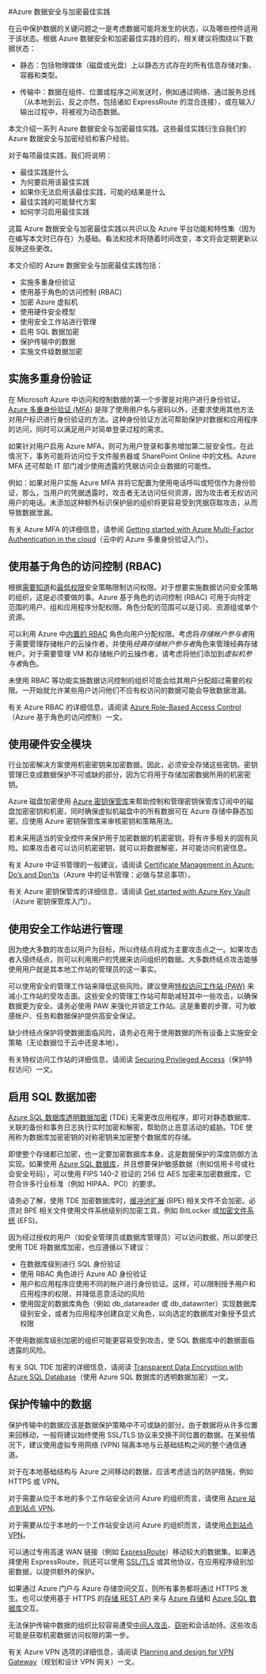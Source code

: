 <properties
   pageTitle="数据安全与加密最佳实践 | Microsoft Azure"
   description="本文提供一系列有关使用内置 Azure 功能实现数据安全与加密的最佳实践。"
   services="security"
   documentationCenter="na"
   authors="YuriDio"
   manager="swadhwa"
   editor="TomSh"/>  


<tags
   ms.service="security"
   ms.devlang="na"
   ms.topic="article"
   ms.tgt_pltfrm="na"
   ms.workload="na"
   ms.date="08/16/2016"
   wacn.date="10/31/2016"
   ms.author="yuridio"/>  


#Azure 数据安全与加密最佳实践

在云中保护数据的关键问题之一是考虑数据可能将发生的状态，以及哪些控件适用于该状态。根据 Azure 数据安全和加密最佳实践的目的，相关建议将围绕以下数据状态：

- 静态：包括物理媒体（磁盘或光盘）上以静态方式存在的所有信息存储对象、容器和类型。

- 传输中：数据在组件、位置或程序之间发送时，例如通过网络、通过服务总线（从本地到云，反之亦然，包括诸如 ExpressRoute 的混合连接），或在输入/输出过程中，将被视为动态数据。

本文介绍一系列 Azure 数据安全与加密最佳实践。这些最佳实践衍生自我们的 Azure 数据安全与加密经验和客户经验。

对于每项最佳实践，我们将说明：

- 最佳实践是什么
- 为何要启用该最佳实践
- 如果你无法启用该最佳实践，可能的结果是什么
- 最佳实践的可能替代方案
- 如何学习启用最佳实践

这篇 Azure 数据安全与加密最佳实践以共识以及 Azure 平台功能和特性集（因为在编写本文时已存在）为基础。看法和技术将随着时间改变，本文将会定期更新以反映这些更改。

本文介绍的 Azure 数据安全与加密最佳实践包括：

- 实施多重身份验证
- 使用基于角色的访问控制 (RBAC)
- 加密 Azure 虚拟机
- 使用硬件安全模型
- 使用安全工作站进行管理
- 启用 SQL 数据加密
- 保护传输中的数据
- 实施文件级数据加密


## 实施多重身份验证

在 Microsoft Azure 中访问和控制数据的第一个步骤是对用户进行身份验证。[Azure 多重身份验证 (MFA)](/documentation/articles/multi-factor-authentication/) 是除了使用用户名与密码以外，还要求使用其他方法对用户标识进行身份验证的方法。这种身份验证方法可帮助保护对数据和应用程序的访问，同时可以满足用户对简单登录过程的需求。

如果针对用户启用 Azure MFA，则可为用户登录和事务增加第二层安全性。在此情况下，事务可能将访问位于文件服务器或 SharePoint Online 中的文档。Azure MFA 还可帮助 IT 部门减少使用透露的凭据访问企业数据的可能性。

例如：如果对用户实施 Azure MFA 并将它配置为使用电话呼叫或短信作为身份验证，那么，当用户的凭据透露时，攻击者无法访问任何资源，因为攻击者无权访问用户的电话。未添加这种额外标识保护层的组织将更容易受到凭据窃取攻击，从而导致数据泄漏。

有关 Azure MFA 的详细信息，请参阅 [Getting started with Azure Multi-Factor Authentication in the cloud](/documentation/articles/multi-factor-authentication-get-started-cloud/)（云中的 Azure 多重身份验证入门）。

## 使用基于角色的访问控制 (RBAC)
根据[需要知道](https://en.wikipedia.org/wiki/Need_to_know)和[最低权限](https://en.wikipedia.org/wiki/Principle_of_least_privilege)安全策略限制访问权限。对于想要实施数据访问安全策略的组织，这是必须要做的事。Azure 基于角色的访问控制 (RBAC) 可用于向特定范围的用户、组和应用程序分配权限。角色分配的范围可以是订阅、资源组或单个资源。

可以利用 Azure 中[内置的 RBAC](/documentation/articles/role-based-access-built-in-roles/) 角色向用户分配权限。考虑将*存储帐户参与者*用于需要管理存储帐户的云操作者，并使用*经典存储帐户参与者*角色来管理经典存储帐户。对于需要管理 VM 和存储帐户的云操作者，请考虑将他们添加到*虚拟机参与者*角色。

未使用 RBAC 等功能实施数据访问控制的组织可能会给其用户分配超过需要的权限。一开始就允许某些用户访问他们不应有权访问的数据可能会导致数据泄漏。

有关 Azure RBAC 的详细信息，请阅读 [Azure Role-Based Access Control](/documentation/articles/role-based-access-control-configure/)（Azure 基于角色的访问控制）一文。

## 使用硬件安全模块

行业加密解决方案使用机密密钥来加密数据。因此，必须安全存储这些密钥。密钥管理已变成数据保护不可或缺的部分，因为它将用于存储加密数据所用的机密密钥。

Azure 磁盘加密使用 [Azure 密钥保管库](/home/features/key-vault/)来帮助控制和管理密钥保管库订阅中的磁盘加密密钥和机密，同时确保虚拟机磁盘中的所有数据可在 Azure 存储中静态加密。应使用 Azure 密钥保管库来审核密钥和策略用法。

若未采用适当的安全控件来保护用于加密数据的机密密钥，将有许多相关的固有风险。如果攻击者可以访问机密密钥，就可以将数据解密，并可能访问机密信息。

有关 Azure 中证书管理的一般建议，请阅读 [Certificate Management in Azure: Do’s and Don’ts](https://blogs.msdn.microsoft.com/azuresecurity/2015/07/13/certificate-management-in-azure-dos-and-donts/)（Azure 中的证书管理：必做与禁忌事项）。

有关 Azure 密钥保管库的详细信息，请阅读 [Get started with Azure Key Vault](/documentation/articles/key-vault-get-started/)（Azure 密钥保管库入门）。

## 使用安全工作站进行管理

因为绝大多数的攻击以用户为目标，所以终结点将成为主要攻击点之一。如果攻击者入侵终结点，则可以利用用户的凭据来访问组织的数据。大多数终结点攻击能够使用用户就是其本地工作站的管理员的这一事实。

可以使用安全的管理工作站来降低这些风险。建议使用[特权访问工作站 (PAW)](https://technet.microsoft.com/zh-cn/library/mt634654.aspx) 来减小工作站的受攻击面。这些安全的管理工作站可帮助减轻其中一些攻击，以确保数据更为安全。请务必使用 PAW 来强化并锁定工作站。这是重要的步骤，可为敏感帐户、任务和数据保护提供高安全保证。

缺少终结点保护将使数据面临风险，请务必在用于使用数据的所有设备上实施安全策略（无论数据位于云中还是本地）。

有关特权访问工作站的详细信息，请阅读 [Securing Privileged Access](https://technet.microsoft.com/zh-cn/library/mt631194.aspx)（保护特权访问）一文。

## 启用 SQL 数据加密

[Azure SQL 数据库透明数据加密](https://msdn.microsoft.com/zh-cn/library/dn948096.aspx) (TDE) 无需更改应用程序，即可对静态数据库、关联的备份和事务日志执行实时加密和解密，帮助防止恶意活动的威胁。TDE 使用称为数据库加密密钥的对称密钥来加密整个数据库的存储。

即使整个存储都已加密，也一定要加密数据库本身。这是数据保护的深度防御方法实现。如果使用 [Azure SQL 数据库](https://msdn.microsoft.com/zh-cn/library/0bf7e8ff-1416-4923-9c4c-49341e208c62.aspx)，并且想要保护敏感数据（例如信用卡号或社会安全号码），可以使用 FIPS 140-2 验证的 256 位 AES 加密来加密数据库，它符合许多行业标准（例如 HIPAA、PCI）的要求。

请务必了解，使用 TDE 加密数据库时，[缓冲池扩展](https://msdn.microsoft.com/zh-cn/library/dn133176.aspx) (BPE) 相关文件不会加密。必须对 BPE 相关文件使用文件系统级别的加密工具，例如 BitLocker 或[加密文件系统](https://technet.microsoft.com/zh-cn/library/cc700811.aspx) (EFS)。

因为经过授权的用户（如安全管理员或数据库管理员）可以访问数据，所以即使已使用 TDE 将数据库加密，也应遵循以下建议：

- 在数据库级别进行 SQL 身份验证
- 使用 RBAC 角色进行 Azure AD 身份验证
- 用户和应用程序应使用不同的帐户进行身份验证。这样，可以限制授予用户和应用程序的权限，并降低恶意活动的风险
- 使用固定的数据库角色（例如 db\_datareader 或 db\_datawriter）实现数据库级别安全，或者为应用程序创建自定义角色，以向选定的数据库对象授予显式权限

不使用数据库级别加密的组织可能更容易受到攻击，使 SQL 数据库中的数据面临透露的风险。

有关 SQL TDE 加密的详细信息，请阅读 [Transparent Data Encryption with Azure SQL Database](https://msdn.microsoft.com/zh-cn/library/0bf7e8ff-1416-4923-9c4c-49341e208c62.aspx)（使用 Azure SQL 数据库的透明数据加密）一文。

## 保护传输中的数据

保护传输中的数据应该是数据保护策略中不可或缺的部分。由于数据将从许多位置来回移动，一般将建议始终使用 SSL/TLS 协议来交换不同位置的数据。在某些情况下，建议使用虚拟专用网络 (VPN) 隔离本地与云基础结构之间的整个通信通道。

对于在本地基础结构与 Azure 之间移动的数据，应该考虑适当的防护措施，例如 HTTPS 或 VPN。

对于需要从位于本地的多个工作站安全访问 Azure 的组织而言，请使用 [Azure 站点到站点 VPN](/documentation/articles/vpn-gateway-site-to-site-create/)。

对于需要从位于本地的一个工作站安全访问 Azure 的组织而言，请使用[点到站点 VPN](/documentation/articles/vpn-gateway-point-to-site-create/)。

可以通过专用高速 WAN 链接（例如 [ExpressRoute](https://www.azure.cn/home/features/expressroute/)）移动较大的数据集。如果选择使用 ExpressRoute，则还可以使用 [SSL/TLS](https://support.microsoft.com/zh-cn/kb/257591) 或其他协议，在应用程序级别加密数据，以提供额外的保护。

如果通过 Azure 门户与 Azure 存储空间交互，则所有事务都将通过 HTTPS 发生。也可以使用基于 HTTPS 的[存储 REST API](https://msdn.microsoft.com/zh-cn/library/azure/dd179355.aspx) 来与 [Azure 存储](/home/features/storage/)和 [Azure SQL 数据库](/home/features/sql-database/)交互。

无法保护传输中数据的组织比较容易遭受[中间人攻击](https://technet.microsoft.com/zh-cn/library/gg195821.aspx)、[窃听](https://technet.microsoft.com/zh-cn/library/gg195641.aspx)和会话劫持。这些攻击可能是获取机密数据访问权限的第一步。

有关 Azure VPN 选项的详细信息，请阅读 [Planning and design for VPN Gateway](/documentation/articles/vpn-gateway-plan-design/)（规划和设计 VPN 网关）一文。

<!---HONumber=Mooncake_1024_2016-->